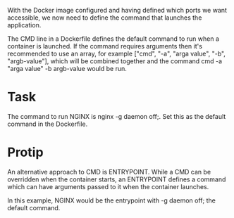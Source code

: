 

With the Docker image configured and having defined which ports we want accessible, we now need to define 
the command that launches the application.

The CMD line in a Dockerfile defines the default command to run when a container is launched. If the 
command requires arguments then it's recommended to use an array, for example ["cmd", "-a", "arga value", "-b", "argb-value"], 
which will be combined together and the command cmd -a "arga value" -b argb-value would be run.

# Task

The command to run NGINX is nginx -g daemon off;. Set this as the default command in the Dockerfile.

# Protip

An alternative approach to CMD is ENTRYPOINT. While a CMD can be overridden when the container starts, an ENTRYPOINT defines a command which can have arguments passed to it when the container launches.

In this example, NGINX would be the entrypoint with -g daemon off; the default command.

